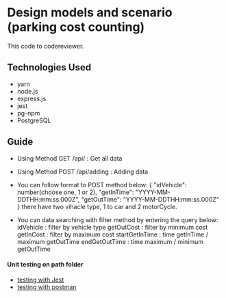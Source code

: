# Design models and scenario (parking cost counting)

This code to codereviewer.

## Technologies Used

- yarn
- node.js
- express.js
- jest
- pg-npm
- PostgreSQL

## Guide

- Using Method GET /api/ : Get all data

- Using Method POST /api/adding : Adding data

- You can follow format to POST method below:
  {
  "idVehicle": number(choose one, 1 or 2),
  "getInTime": "YYYY-MM-DDTHH:mm:ss.000Z",
  "getOutTime": "YYYY-MM-DDTHH:mm:ss.000Z"
  }
  there have two vihacle type, 1 to car and 2 motorCycle.

- You can data searching with filter method by entering the query below:
  idVehicle : filter by vehicle type
  getOutCost : filter by minimum cost
  getInCost : filter by maximum cost
  startGetInTime : time getInTime / maximum getOutTime
  endGetOutTime : time maximum / minimum getOutTime

#### Unit testing on path folder

- [testing with Jest](https://github.com)
- [testing with postman](https://github.com)
